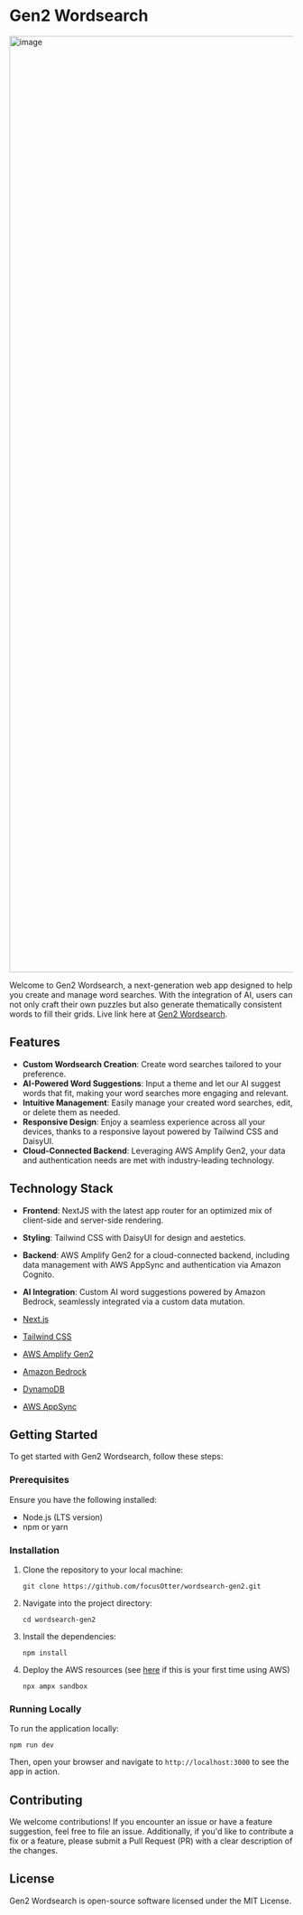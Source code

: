 # Gen2 Wordsearch

<img width="1658" alt="image" src="https://github.com/focusOtter/wordsearch-gen2/assets/5106417/3310d9c9-c5f2-4cf7-8c6b-d7a814bd7676">

Welcome to Gen2 Wordsearch, a next-generation web app designed to help you create and manage word searches. With the integration of AI, users can not only craft their own puzzles but also generate thematically consistent words to fill their grids. Live link here at [Gen2 Wordsearch](https://main.dhoow7ckft8it.amplifyapp.com/).

## Features

- **Custom Wordsearch Creation**: Create word searches tailored to your preference.
- **AI-Powered Word Suggestions**: Input a theme and let our AI suggest words that fit, making your word searches more engaging and relevant.
- **Intuitive Management**: Easily manage your created word searches, edit, or delete them as needed.
- **Responsive Design**: Enjoy a seamless experience across all your devices, thanks to a responsive layout powered by Tailwind CSS and DaisyUI.
- **Cloud-Connected Backend**: Leveraging AWS Amplify Gen2, your data and authentication needs are met with industry-leading technology.

## Technology Stack

- **Frontend**: NextJS with the latest app router for an optimized mix of client-side and server-side rendering.
- **Styling**: Tailwind CSS with DaisyUI for design and aestetics.
- **Backend**: AWS Amplify Gen2 for a cloud-connected backend, including data management with AWS AppSync and authentication via Amazon Cognito.
- **AI Integration**: Custom AI word suggestions powered by Amazon Bedrock, seamlessly integrated via a custom data mutation.

- [Next.js](https://nextjs.org/)
- [Tailwind CSS](https://tailwindcss.com/)
- [AWS Amplify Gen2](https://aws.amazon.com/amplify/)
- [Amazon Bedrock](https://aws.amazon.com/bedrock/)
- [DynamoDB](https://aws.amazon.com/dynamodb/)
- [AWS AppSync](https://aws.amazon.com/appsync/)

## Getting Started

To get started with Gen2 Wordsearch, follow these steps:

### Prerequisites

Ensure you have the following installed:

- Node.js (LTS version)
- npm or yarn

### Installation

1. Clone the repository to your local machine:
   ```
   git clone https://github.com/focusOtter/wordsearch-gen2.git
   ```
2. Navigate into the project directory:
   ```
   cd wordsearch-gen2
   ```
3. Install the dependencies:
   ```
   npm install
   ```
4. Deploy the AWS resources (see [here](https://docs.amplify.aws/gen2/start/account-setup/) if this is your first time using AWS)
   ```
   npx ampx sandbox
   ```

### Running Locally

To run the application locally:

```
npm run dev
```

Then, open your browser and navigate to `http://localhost:3000` to see the app in action.

## Contributing

We welcome contributions! If you encounter an issue or have a feature suggestion, feel free to file an issue. Additionally, if you'd like to contribute a fix or a feature, please submit a Pull Request (PR) with a clear description of the changes.

## License

Gen2 Wordsearch is open-source software licensed under the MIT License.
